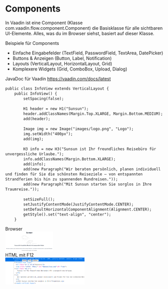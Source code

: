 # Components

In Vaadin ist eine Component (Klasse com.vaadin.flow.component.Component) die Basisklasse für alle sichtbaren UI-Elemente.
Alles, was du im Browser siehst, basiert auf dieser Klasse.

Beispiele für Components
- Einfache Eingabefelder (TextField, PasswordField, TextArea, DatePicker)
- Buttons & Anzeigen (Button, Label, Notification)
- Layouts (VerticalLayout, HorizontalLayout, Grid)
- Komplexere Widgets (Grid, ComboBox, Upload, Dialog)

JavaDoc für Vaadin https://vaadin.com/docs/latest


```
public class InfoView extends VerticalLayout {
    public InfoView() {
        setSpacing(false);

        H1 header = new H1("Sunsun");
        header.addClassNames(Margin.Top.XLARGE, Margin.Bottom.MEDIUM);
        add(header);

        Image img = new Image("images/logo.png", "Logo");
        img.setWidth("400px");
        add(img);

        H3 info = new H3("Sunsun ist Ihr freundliches Reisebüro für unvergessliche Urlaube.");
        info.addClassNames(Margin.Bottom.XLARGE);
        add(info);
        add(new Paragraph("Wir beraten persönlich, planen individuell und finden für Sie die schönsten Reiseziele – von entspannten Strandferien bis hin zu spannenden Rundreisen."));
        add(new Paragraph("Mit Sunsun starten Sie sorglos in Ihre Traumreise."));

        setSizeFull();
        setJustifyContentMode(JustifyContentMode.CENTER);
        setDefaultHorizontalComponentAlignment(Alignment.CENTER);
        getStyle().set("text-align", "center");
    }
```

Browser
<br/><img src="picture/02_001.png" width=30%>
<br/>HTML mit F12
<br/><img src="picture/02_002.png" width=50%>
